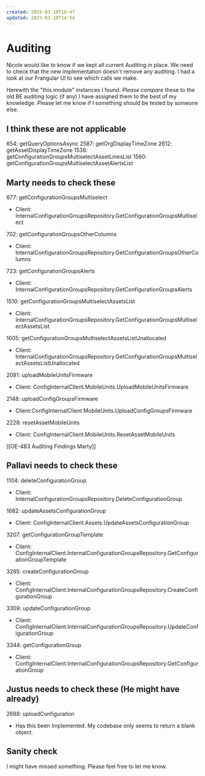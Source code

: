 ```yaml
---
created: 2025-03-10T10:47
updated: 2025-03-10T14:54
---
```

# Auditing

Nicole would like to know if we kept all current Auditing in place.
We need to check that the new implementation doesn't remove any auditing.
I had a look at our Frangular UI to see which calls we make.

Herewith the "this.module" instances I found.
*Please compare* these to the old BE auditing logic (if any)
I have assigned them to the best of my knowledge.
Please let me know if I something should be tested by someone else.

## I think these are not applicable

654:  getQueryOptionsAsync
2587: getOrgDisplayTimeZone
2612: getAssetDisplayTimeZone
1538: getConfigurationGroupsMultiselectAssetLinesList
1560: getConfigurationGroupsMultiselectAssetAlertsList

## Marty needs to check these

677:  getConfigurationGroupsMultiselect
   - Client: InternalConfigurationGroupsRepository.GetConfigurationGroupsMultiselect

702:  getConfigurationGroupsOtherColumns
   - Client: InternalConfigurationGroupsRepository.GetConfigurationGroupsOtherColumns

723:  getConfigurationGroupsAlerts
   - Client: InternalConfigurationGroupsRepository.GetConfigurationGroupsAlerts

1510: getConfigurationGroupsMultiselectAssetsList
   - Client: InternalConfigurationGroupsRepository.GetConfigurationGroupsMultiselectAssetsList

1605: getConfigurationGroupsMultiselectAssetsListUnallocated
   - Client: InternalConfigurationGroupsRepository.GetConfigurationGroupsMultiselectAssetsListUnallocated

2081: uploadMobileUnitsFirmware
   - Client: ConfigInternalClient.MobileUnits.UploadMobileUnitsFirmware

2148: uploadConfigGroupsFirmware
   - Client:ConfigInternalClient.MobileUnits.UploadConfigGroupsFirmware

2228: resetAssetMobileUnits
   - Client: ConfigInternalClient.MobileUnits.ResetAssetMobileUnits


[[OE-483 Auditing Findings Marty]]

## Pallavi needs to check these

1104: deleteConfigurationGroup
   - Client: InternalConfigurationGroupsRepository.DeleteConfigurationGroup

1682: updateAssetsConfigurationGroup
   - Client: ConfigInternalClient.Assets.UpdateAssetsConfigurationGroup

3207: getConfigurationGroupTemplate
   - Client: ConfigInternalClient.InternalConfigurationGroupsRepository.GetConfigurationGroupTemplate

3285: createConfigurationGroup
   - Client: ConfigInternalClient.InternalConfigurationGroupsRepository.CreateConfigurationGroup

3309: updateConfigurationGroup
   - Client: ConfigInternalClient.InternalConfigurationGroupsRepository.UpdateConfigurationGroup

3344: getConfigurationGroup
   - Client: ConfigInternalClient.InternalConfigurationGroupsRepository.GetConfigurationGroup

## Justus needs to check these (He might have already)

2688: uploadConfiguration
   - Has this been Implemented. My codebase only seems to return a blank object.

## Sanity check

I might have missed something.
Please feel free to let me know.
